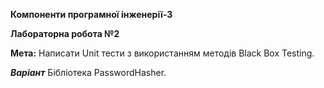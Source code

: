 **Компоненти програмної інженерії-3**

**Лабораторна робота №2**

**Мета:** Написати Unit тести з використанням методів Black Box Testing.

_**Варіант**_ Бібліотека PasswordHasher.